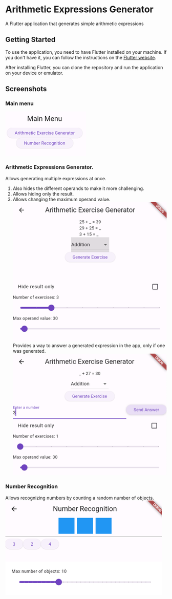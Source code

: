 # Arithmetic Expressions Generator

A Flutter application that generates simple arithmetic expressions

## Getting Started
To use the application, you need to have Flutter installed on your machine. 
If you don't have it, you can follow the instructions on the [Flutter website](https://flutter.dev/docs/get-started/install).

After installing Flutter, you can clone the repository and run the application on your device or emulator.

## Screenshots
### Main menu
![img.png](docs/img.png)
### Arithmetic Expressions Generator.
Allows generating multiple expressions at once.
1. Also hides the different operands to make it more challenging.
2. Allows hiding only the result.
3. Allows changing the maximum operand value.
![img.png](docs/img1.png)
Provides a way to answer a generated expression in the app, only if one was generated.
![img.png](docs/img2.png)
### Number Recognition
Allows recognizing numbers by counting a random number of objects.
![img.png](docs/img3.png)